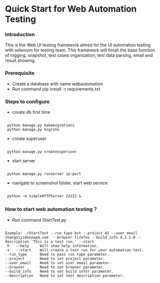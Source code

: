 #  Quick Start for Web Automation Testing

### Introduction
This is the Web UI testing framework aimed for the UI automation testing with selenium for testing team. This framework will finish the base function of logging, snapshot, test cases organization, test data parsing, email and result showing.

### Prerequisite
* Create a database with name webautomation
* Run command pip install -r requirements.txt 


### Steps to configure
* create db first time
<pre><code>
 python manage.py makemigrations
 python manage.py migrate
</code></pre>
* create superuser
<pre><code>
 python manage.py createsuperuser
</code></pre>
* start server
<pre><code>
 python manage.py runserver ip:port
</code></pre>
* navigate to screenshot folder, start web service
<pre><code>
 python -m SimpleHTTPServer 22222 &
</code></pre>

### How to start web automation testing？
* Run command StartTest.py
<code>
Example: ./StartTest --run_type bvt --project AI --user_email zhangziyi@oneapm.com 	--browser firefox --build_info 4.1.1.0 --description 'This is a test run.' --start
-h   --help     Will show help information.
-s   --start    Will create a test run for your automation test.
--run_type      Need to pass run type parameter.
--project       Need to set project parameter.
--user_email    Need to set user email parameter.
--browser       Need to set browser parameter.
--build_info    Need to set build infor parameter.
--description   Need to set test description parameter.
</code>